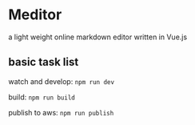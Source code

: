 # Meditor

a light weight online markdown editor written in Vue.js

## basic task list

watch and develop: `npm run dev`

build: `npm run build`

publish to aws: `npm run publish`
